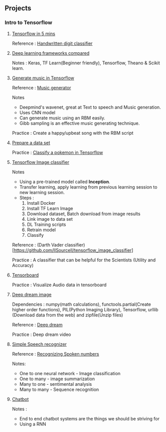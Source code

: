 ## Projects

### Intro to Tensorflow

1. [Tensorflow in 5 mins](https://www.youtube.com/watch?v=2FmcHiLCwTU&list=PL2-dafEMk2A7EEME489DsI468AB0wQsMV)
  
    Reference : [Handwritten digit classifier](https://github.com/llSourcell/tensorflow_demo)
    
2. [Deep learning frameworks compared](https://www.youtube.com/watch?v=MDP9FfsNx60&list=PL2-dafEMk2A7EEME489DsI468AB0wQsMV&index=2)
    
    Notes : Keras, TF Learn(Beginner friendly), Tensorflow, Theano & Scikit learn.
    
3. [Generate music in Tensorflow](https://www.youtube.com/watch?v=ZE7qWXX05T0&index=3&list=PL2-dafEMk2A7EEME489DsI468AB0wQsMV) 

    Reference : [Music generator](https://github.com/llSourcell/Music_Generator_Demo)
    
    Notes
    * Deepmind's wavenet, great at Text to speech and Music generation.
    * Uses CNN model 
    * Can generate music using an RBM easily.
    * Gibb sampling is an effective music generating technique.
    
    Practice : Create a happy/upbeat song with the RBM script
    
4. [Prepare a data set](https://www.youtube.com/watch?v=0xVqLJe9_CY&index=4&list=PL2-dafEMk2A7EEME489DsI468AB0wQsMV)

    Practice : [Classify a pokemon in Tensorflow](https://github.com/llSourcell/prepare_dataset_challenge)
    
5. [Tensorflow Image classifier](https://www.youtube.com/watch?v=QfNvhPx5Px8&index=5&list=PL2-dafEMk2A7EEME489DsI468AB0wQsMV)

    Notes
    * Using a pre-trained model called **Inception**.
    * Transfer learning, apply learning from previous learning session to new learning session.
    * Steps :
      1. Install Docker
      2. Install TF Learn Image
      3. Download dataset, Batch download from image results
      4. Link image to data set
      5. DL Training scripts
      6. Retrain model 
      7. Classify
      
    Reference : (Darth Vader classifier)[https://github.com/llSourcell/tensorflow_image_classifier]
    
    Practice : A classifier that can be helpful for the Scientists (Utility and Accuracy)

6.  [Tensorboard](https://www.youtube.com/watch?v=3bownM3L5zM&list=PL2-dafEMk2A7EEME489DsI468AB0wQsMV&index=7)

    Practice : Visualize Audio data in tensorboard
    
7.  [Deep dream image](https://www.youtube.com/watch?v=MrBzgvUNr4w&list=PL2-dafEMk2A7EEME489DsI468AB0wQsMV&index=8)

    Dependencies : numpy(math calculations), functools.partial(Create higher order functions), PIL(Python Imaging Library), Tensorflow,
    urllib (Download data from the web) and zipfile(Unzip files)
    
    Reference : [Deep dream](https://github.com/llSourcell/deep_dream_challenge)
    
    Practice : Deep dream video
    
8.  [Simple Speech recognizer](https://www.youtube.com/watch?v=u9FPqkuoEJ8&list=PL2-dafEMk2A7EEME489DsI468AB0wQsMV&index=9)

    Reference : [Recognizing Spoken numbers](https://github.com/llSourcell/tensorflow_speech_recognition_demo)
    
    Notes:
    * One to one neural network - Image classification
    * One to many - image summarization
    * Many to one - sentimental analysis
    * Many to many - Sequence recognition
    
9.  [Chatbot](https://www.youtube.com/watch?v=SJDEOWLHYVo&list=PL2-dafEMk2A7EEME489DsI468AB0wQsMV&index=11)
    
    Notes : 
    * End to end chatbot systems are the things we should be striving for
    * Using a RNN
